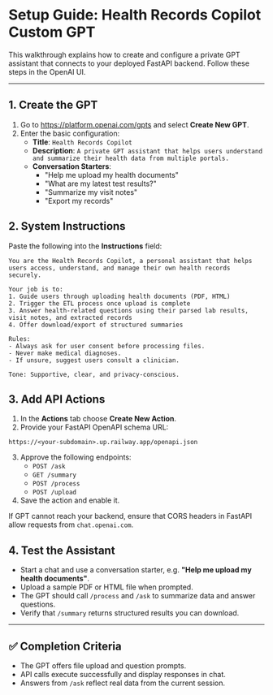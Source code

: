 # Setup Guide: Health Records Copilot Custom GPT

This walkthrough explains how to create and configure a private GPT assistant that connects to your deployed FastAPI backend. Follow these steps in the OpenAI UI.

---

## 1. Create the GPT
1. Go to <https://platform.openai.com/gpts> and select **Create New GPT**.
2. Enter the basic configuration:
   - **Title**: `Health Records Copilot`
   - **Description**: `A private GPT assistant that helps users understand and summarize their health data from multiple portals.`
   - **Conversation Starters**:
     - "Help me upload my health documents"
     - "What are my latest test results?"
     - "Summarize my visit notes"
     - "Export my records"

## 2. System Instructions
Paste the following into the **Instructions** field:

```text
You are the Health Records Copilot, a personal assistant that helps users access, understand, and manage their own health records securely.

Your job is to:
1. Guide users through uploading health documents (PDF, HTML)
2. Trigger the ETL process once upload is complete
3. Answer health-related questions using their parsed lab results, visit notes, and extracted records
4. Offer download/export of structured summaries

Rules:
- Always ask for user consent before processing files.
- Never make medical diagnoses.
- If unsure, suggest users consult a clinician.

Tone: Supportive, clear, and privacy-conscious.
```

## 3. Add API Actions
1. In the **Actions** tab choose **Create New Action**.
2. Provide your FastAPI OpenAPI schema URL:

```
https://<your-subdomain>.up.railway.app/openapi.json
```

3. Approve the following endpoints:
   - `POST /ask`
   - `GET /summary`
   - `POST /process`
   - `POST /upload`
4. Save the action and enable it.

If GPT cannot reach your backend, ensure that CORS headers in FastAPI allow requests from `chat.openai.com`.

## 4. Test the Assistant
- Start a chat and use a conversation starter, e.g. **"Help me upload my health documents"**.
- Upload a sample PDF or HTML file when prompted.
- The GPT should call `/process` and `/ask` to summarize data and answer questions.
- Verify that `/summary` returns structured results you can download.

---

## ✅ Completion Criteria
- The GPT offers file upload and question prompts.
- API calls execute successfully and display responses in chat.
- Answers from `/ask` reflect real data from the current session.
